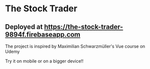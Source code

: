 # The Stock Trader

## Deployed at https://the-stock-trader-9894f.firebaseapp.com

The project is inspired by Maximilian Schwarzmüller's Vue course on Udemy

Try it on mobile or on a bigger device!!

